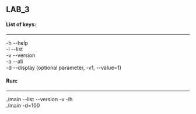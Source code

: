 LAB_3
---
#### List of keys:
---
-h --help\
-l --list\
-v --version\
-a --all\
-d --display (optional parameter, -v1, --value=1)

#### Run:
---
./main --list --version -v -lh\
./main -d=100
